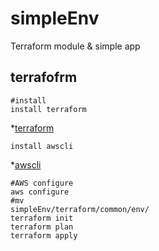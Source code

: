 # simpleEnv
Terraform module &amp; simple app


## terrafofrm 

```
#install 
install terraform 
```
*[terraform](https://learn.hashicorp.com/tutorials/terraform/install-cli, "terraform install")
```
install awscli 
```
*[awscli](https://docs.aws.amazon.com/ko_kr/cli/latest/userguide/cli-chap-install.html, "awscli install")
```
#AWS configure
aws configure
#mv
simpleEnv/terraform/common/env/
terraform init
terraform plan
terraform apply 
```


